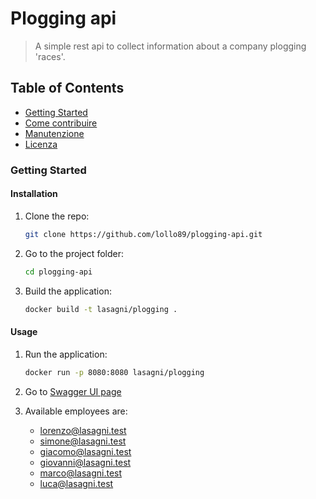 # Plogging api

> A simple rest api to collect information about a company plogging 'races'.

## Table of Contents

- [Getting Started](#getting-started)
- [Come contribuire](#come-contribuire)
- [Manutenzione](#manutenzione)
- [Licenza](#licenza)

### Getting Started

#### Installation

1. Clone the repo:

    ```bash
    git clone https://github.com/lollo89/plogging-api.git
    ```

2. Go to the project folder:

    ```bash
    cd plogging-api
    ```

3. Build the application:

    ```bash
    docker build -t lasagni/plogging .
    ```

#### Usage

1. Run the application:

    ```bash
    docker run -p 8080:8080 lasagni/plogging
    ```

2. Go to [Swagger UI page](http://localhost:8080/swagger-ui.html)

3. Available employees are:
    - lorenzo@lasagni.test
    - simone@lasagni.test
    - giacomo@lasagni.test
    - giovanni@lasagni.test
    - marco@lasagni.test
    - luca@lasagni.test
